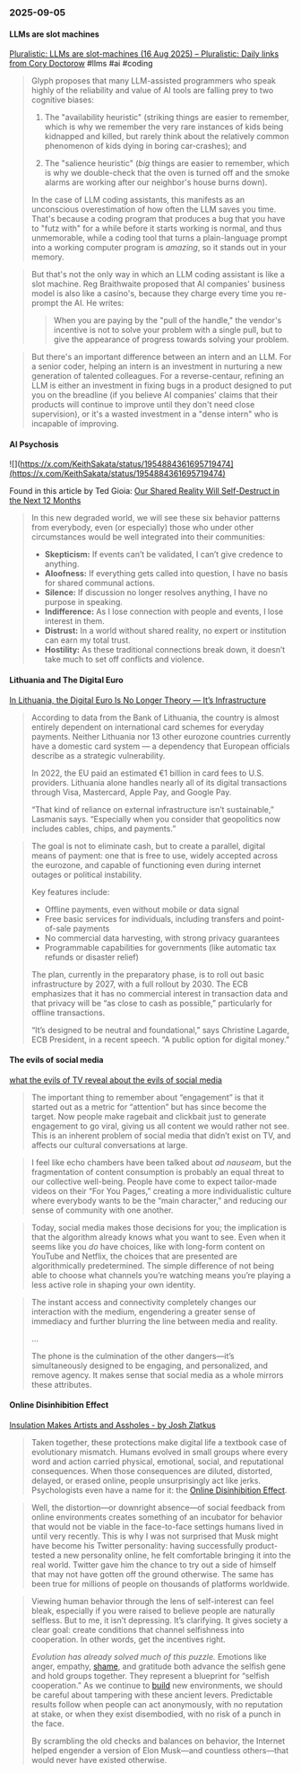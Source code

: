### 2025-09-05
#### LLMs are slot machines
[Pluralistic: LLMs are slot-machines (16 Aug 2025) – Pluralistic: Daily links from Cory Doctorow](https://pluralistic.net/2025/08/16/jackpot/) #llms #ai #coding 

> Glyph proposes that many LLM-assisted programmers who speak highly of the reliability and value of AI tools are falling prey to two cognitive biases:
> 
> 1. The "availability heuristic" (striking things are easier to remember, which is why we remember the very rare instances of kids being kidnapped and killed, but rarely think about the relatively common phenomenon of kids dying in boring car-crashes); and
>     
> 2. The "salience heuristic" (_big_ things are easier to remember, which is why we double-check that the oven is turned off and the smoke alarms are working after our neighbor's house burns down).
>     
> 
> In the case of LLM coding assistants, this manifests as an unconscious overestimation of how often the LLM saves you time. That's because a coding program that produces a bug that you have to "futz with" for a while before it starts working is normal, and thus unmemorable, while a coding tool that turns a plain-language prompt into a working computer program is _amazing_, so it stands out in your memory.

> But that's not the only way in which an LLM coding assistant is like a slot machine. Reg Braithwaite proposed that AI companies' business model is also like a casino's, because they charge every time you re-prompt the AI. He writes:
> 
> > When you are paying by the "pull of the handle," the vendor's incentive is not to solve your problem with a single pull, but to give the appearance of progress towards solving your problem.

> But there's an important difference between an intern and an LLM. For a senior coder, helping an intern is an investment in nurturing a new generation of talented colleagues. For a reverse-centaur, refining an LLM is either an investment in fixing bugs in a product designed to put you on the breadline (if you believe AI companies' claims that their products will continue to improve until they don't need close supervision), or it's a wasted investment in a "dense intern" who is incapable of improving.

#### AI Psychosis
![](https://x.com/KeithSakata/status/1954884361695719474](https://x.com/KeithSakata/status/1954884361695719474)

Found in this article by Ted Gioia: [Our Shared Reality Will Self-Destruct in the Next 12 Months](https://www.honest-broker.com/p/our-shared-reality-will-self-destruct)

> In this new degraded world, we will see these six behavior patterns from everybody, even (or especially) those who under other circumstances would be well integrated into their communities:
> 
> - **Skepticism:** If events can’t be validated, I can’t give credence to anything.
> - **Aloofness:** If everything gets called into question, I have no basis for shared communal actions.
> - **Silence:** If discussion no longer resolves anything, I have no purpose in speaking.
> - **Indifference:** As I lose connection with people and events, I lose interest in them.
> - **Distrust:** In a world without shared reality, no expert or institution can earn my total trust.
> - **Hostility:** As these traditional connections break down, it doesn’t take much to set off conflicts and violence.


#### Lithuania and The Digital Euro
[In Lithuania, the Digital Euro Is No Longer Theory — It’s Infrastructure](https://www.bigtechnology.com/p/in-lithuania-the-digital-euro-is)

> According to data from the Bank of Lithuania, the country is almost entirely dependent on international card schemes for everyday payments. Neither Lithuania nor 13 other eurozone countries currently have a domestic card system — a dependency that European officials describe as a strategic vulnerability.
> 
> In 2022, the EU paid an estimated €1 billion in card fees to U.S. providers. Lithuania alone handles nearly all of its digital transactions through Visa, Mastercard, Apple Pay, and Google Pay.
> 
> “That kind of reliance on external infrastructure isn’t sustainable,” Lasmanis says. “Especially when you consider that geopolitics now includes cables, chips, and payments.”



> The goal is not to eliminate cash, but to create a parallel, digital means of payment: one that is free to use, widely accepted across the eurozone, and capable of functioning even during internet outages or political instability.
> 
> Key features include:
> 
> - Offline payments, even without mobile or data signal
> - Free basic services for individuals, including transfers and point-of-sale payments 
> - No commercial data harvesting, with strong privacy guarantees
> - Programmable capabilities for governments (like automatic tax refunds or disaster relief)
> 
> The plan, currently in the preparatory phase, is to roll out basic infrastructure by 2027, with a full rollout by 2030. The ECB emphasizes that it has no commercial interest in transaction data and that privacy will be “as close to cash as possible,” particularly for offline transactions.
> 
> “It’s designed to be neutral and foundational,” says Christine Lagarde, ECB President, in a recent speech. “A public option for digital money.”

#### The evils of social media
[what the evils of TV reveal about the evils of social media](https://etymology.substack.com/p/what-the-evils-of-tv-reveal-about)

> The important thing to remember about “engagement” is that it started out as a metric for “attention” but has since become the target. Now people make ragebait and clickbait just to generate engagement to go viral, giving us all content we would rather not see. This is an inherent problem of social media that didn’t exist on TV, and affects our cultural conversations at large.

> I feel like echo chambers have been talked about _ad nauseam_, but the fragmentation of content consumption is probably an equal threat to our collective well-being. People have come to expect tailor-made videos on their “For You Pages,” creating a more individualistic culture where everybody wants to be the “main character,” and reducing our sense of community with one another.

> Today, social media makes those decisions for you; the implication is that the algorithm already knows what you want to see. Even when it seems like you _do_ have choices, like with long-form content on YouTube and Netflix, the choices that are presented are algorithmically predetermined. The simple difference of not being able to choose what channels you’re watching means you’re playing a less active role in shaping your own identity.

> The instant access and connectivity completely changes our interaction with the medium, engendering a greater sense of immediacy and further blurring the line between media and reality.
> 
> …
> 
> The phone is the culmination of the other dangers—it’s simultaneously designed to be engaging, and personalized, and remove agency. It makes sense that social media as a whole mirrors these attributes.

#### Online Disinhibition Effect
[Insulation Makes Artists and Assholes - by Josh Zlatkus](https://thelivingfossils.substack.com/p/insulation-makes-artists-and-assholes)

> Taken together, these protections make digital life a textbook case of evolutionary mismatch. Humans evolved in small groups where every word and action carried physical, emotional, social, and reputational consequences. When those consequences are diluted, distorted, delayed, or erased online, people unsurprisingly act like jerks. Psychologists even have a name for it: the [Online Disinhibition Effect](https://www.researchgate.net/publication/8451443_The_Online_Disinhibition_Effect).


> Well, the distortion—or downright absence—of social feedback from online environments creates something of an incubator for behavior that would not be viable in the face-to-face settings humans lived in until very recently. This is why I was not surprised that Musk might have become his Twitter personality: having successfully product-tested a new personality online, he felt comfortable bringing it into the real world. Twitter gave him the chance to try out a side of himself that may not have gotten off the ground otherwise. The same has been true for millions of people on thousands of platforms worldwide.

> Viewing human behavior through the lens of self-interest can feel bleak, especially if you were raised to believe people are naturally selfless. But to me, it isn’t depressing. It’s clarifying. It gives society a clear goal: create conditions that channel selfishness into cooperation. In other words, get the incentives right.
> 
> _Evolution has already solved much of this puzzle._ Emotions like anger, empathy, [shame](https://earthtoauthenticity.substack.com/p/lets-bring-back-shame), and gratitude both advance the selfish gene and hold groups together. They represent a blueprint for “selfish cooperation.” As we continue to [build](https://thelivingfossils.substack.com/p/taxes-of-the-built-environment) new environments, we should be careful about tampering with these ancient levers. Predictable results follow when people can act anonymously, with no reputation at stake, or when they exist disembodied, with no risk of a punch in the face.
> 
> By scrambling the old checks and balances on behavior, the Internet helped engender a version of Elon Musk—and countless others—that would never have existed otherwise.